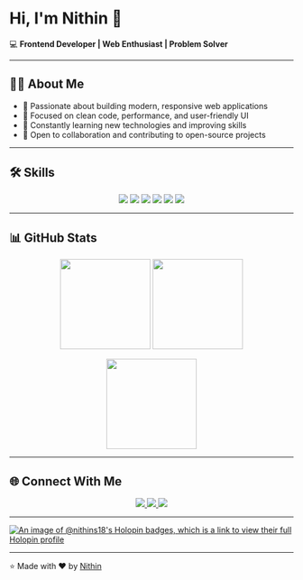 # Hi, I'm Nithin 👋  

💻 **Frontend Developer | Web Enthusiast | Problem Solver**  

---

## 👨‍💻 About Me
- 🔹 Passionate about building modern, responsive web applications  
- 🔹 Focused on clean code, performance, and user-friendly UI  
- 🔹 Constantly learning new technologies and improving skills  
- 🔹 Open to collaboration and contributing to open-source projects  

---

## 🛠 Skills
<p align="center">
  <img src="https://img.shields.io/badge/HTML-E34F26?style=for-the-badge&logo=html5&logoColor=white" />
  <img src="https://img.shields.io/badge/CSS-1572B6?style=for-the-badge&logo=css3&logoColor=white" />
  <img src="https://img.shields.io/badge/JavaScript-F7DF1E?style=for-the-badge&logo=javascript&logoColor=black" />
  <img src="https://img.shields.io/badge/React-61DAFB?style=for-the-badge&logo=react&logoColor=black" />
  <img src="https://img.shields.io/badge/Tailwind_CSS-06B6D4?style=for-the-badge&logo=tailwind-css&logoColor=white" />
  <img src="https://img.shields.io/badge/Git-F05032?style=for-the-badge&logo=git&logoColor=white" />
</p>

---

## 📊 GitHub Stats
<p align="center">
  <img src="https://github-readme-stats.vercel.app/api?username=NITHIN-S-18&show_icons=true&theme=tokyonight" height="160" />
  <img src="https://github-readme-streak-stats.herokuapp.com/?user=NITHIN-S-18&theme=tokyonight" height="160" />
</p>

<p align="center">
  <img src="https://github-readme-stats.vercel.app/api/top-langs/?username=NITHIN-S-18&layout=compact&theme=tokyonight" height="160"/>
</p>

---

## 🌐 Connect With Me  
<p align="center">
  <a href="mailto:nithin.s.nithin77@gmail.com">
    <img src="https://img.shields.io/badge/Gmail-D14836?style=for-the-badge&logo=gmail&logoColor=white" />
  </a>
  <a href="https://linkedin.com/in/nithin-s-9493482a5">
    <img src="https://img.shields.io/badge/LinkedIn-0077B5?style=for-the-badge&logo=linkedin&logoColor=white" />
  </a>
  <a href="https://github.com/NITHIN-S-18">
    <img src="https://img.shields.io/badge/GitHub-000000?style=for-the-badge&logo=github&logoColor=white" />
  </a>
</p>

---

[![An image of @nithins18's Holopin badges, which is a link to view their full Holopin profile](https://holopin.me/nithins18)](https://holopin.io/@nithins18)

---

⭐️ Made with ❤️ by [Nithin](https://github.com/NITHIN-S-18)  
